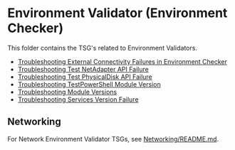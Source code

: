 # Environment Validator (Environment Checker)

This folder contains the TSG's related to Environment Validators.

* [Troubleshooting External Connectivity Failures in Environment Checker](./Troubleshooting-External-Connectivity-Failures-in-Environment-Checker.md)
* [Troubleshooting Test NetAdapter API Failure](./Troubleshooting-Test-NetAdapter-API.md)
* [Troubleshooting Test PhysicalDisk API Failure](./Troubleshooting-Test-PhysicalDisk-API.md)
* [Troubleshooting TestPowerShell Module Version](./Troubleshooting-Test-PowerShell-Module-Version.md)
* [Troubleshooting Module Versions](Troubleshooting-Module-Versions.md)
* [Troubleshooting Services Version Failure](../Update/Test-ServicesVersion-Failure-Mitigation-In-HealthCheck.md)

## Networking

For Network Environment Validator TSGs, see [Networking/README.md](Networking/README.md).
